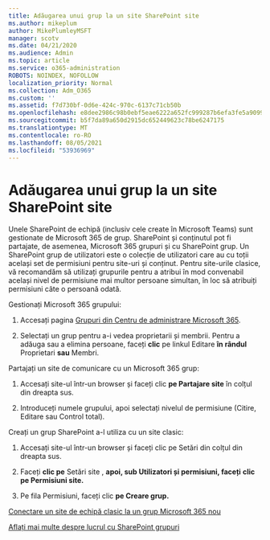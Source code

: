 ```yaml
---
title: Adăugarea unui grup la un site SharePoint site
ms.author: mikeplum
author: MikePlumleyMSFT
manager: scotv
ms.date: 04/21/2020
ms.audience: Admin
ms.topic: article
ms.service: o365-administration
ROBOTS: NOINDEX, NOFOLLOW
localization_priority: Normal
ms.collection: Adm_O365
ms.custom: ''
ms.assetid: f7d730bf-0d6e-424c-970c-6137c71cb50b
ms.openlocfilehash: e8dee2986c98b0ebf5eae6222a652fc999287b6efa3fe5a9099134c44dddf670
ms.sourcegitcommit: b5f7da89a650d2915dc652449623c78be6247175
ms.translationtype: MT
ms.contentlocale: ro-RO
ms.lasthandoff: 08/05/2021
ms.locfileid: "53936969"
---
```

# <a name="add-a-group-to-a-sharepoint-site"></a>Adăugarea unui grup la un site SharePoint site

Unele SharePoint de echipă (inclusiv cele create în Microsoft Teams) sunt gestionate de Microsoft 365 de grup. SharePoint și conținutul pot fi partajate, de asemenea, Microsoft 365 grupuri și cu SharePoint grup. Un SharePoint grup de utilizatori este o colecție de utilizatori care au cu toții același set de permisiuni pentru site-uri și conținut. Pentru site-urile clasice, vă recomandăm să utilizați grupurile pentru a atribui în mod convenabil același nivel de permisiune mai multor persoane simultan, în loc să atribuiți permisiuni câte o persoană odată.
  
Gestionați Microsoft 365 grupului:
  
1. Accesați pagina [Grupuri din Centru de administrare Microsoft 365](https://portal.office.com/adminportal/home#/groups).
    
2. Selectați un grup pentru a-i vedea proprietarii și membrii. Pentru a adăuga sau a elimina persoane, faceți **clic** pe linkul Editare **în rândul** Proprietari **sau** Membri. 
    
Partajați un site de comunicare cu un Microsoft 365 grup:
  
1. Accesați site-ul într-un browser și faceți clic **pe Partajare site** în colțul din dreapta sus. 
    
2. Introduceți numele grupului, apoi selectați nivelul de permisiune (Citire, Editare sau Control total).
    
Creați un grup SharePoint a-l utiliza cu un site clasic:
  
1. Accesați site-ul într-un browser și faceți clic pe Setări din colțul din dreapta sus.
    
2. Faceți **clic pe** Setări site , **apoi, sub Utilizatori și permisiuni, faceți** **clic pe Permisiuni site.**
    
3. Pe fila Permisiuni, faceți clic **pe Creare grup.**
    
[Conectare un site de echipă clasic la un grup Microsoft 365 nou](https://go.microsoft.com/fwlink/?linkid=2008654)
  
[Aflați mai multe despre lucrul cu SharePoint grupuri](https://go.microsoft.com/fwlink/?linkid=874658)
  

